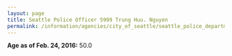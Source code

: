 ```yaml
---
layout: page
title: Seattle Police Officer 5999 Trung Huu. Nguyen
permalink: /information/agencies/city_of_seattle/seattle_police_department/copbook/5999/
---
```


**Age as of Feb. 24, 2016:** 50.0
